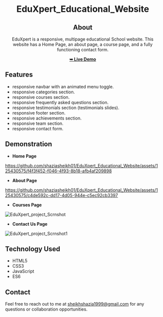 <div align="center">
  
# EduXpert_Educational_Website

## About
EduXpert is a responsive, multipage educational School website.
This website has a Home Page, an about page, a course page, and a fully functioning contact form.

<a href ="https://shaziasheikh01.github.io/EduXpert_Educational_Website/"><strong>➥ Live Demo</strong></a>

</div>

## Features 
* responsive navbar with an animated menu toggle.
* responsive categories section.
* responsive courses section.
* responsive frequently asked questions section.
* responsive testimonials section (testimonials slides).
* responsive footer section.
* responsive achievements section.
* responsive team section.
* responsive contact form.

## Demonstration
* **Home Page**

https://github.com/shaziasheikh01/EduXpert_Educational_Website/assets/125430575/f4f3f452-f046-4f93-8b18-afb4af209898

* **About Page**
  
https://github.com/shaziasheikh01/EduXpert_Educational_Website/assets/125430575/c4de592c-dd17-4d05-944e-c5ec92cb3397

* **Courses Page**
  
![EduXpert_project_Scrnshot](https://github.com/shaziasheikh01/EduXpert_Educational_Website/assets/125430575/7fa23d97-23ec-4ebf-a947-0070b1f9b7cb)

* **Contact Us Page**

![EduXpert_project_Scrnshot1](https://github.com/shaziasheikh01/EduXpert_Educational_Website/assets/125430575/da37f29d-cf0a-4716-93e4-5ca126a3783e)

## Technology Used
* HTML5
* CSS3
* JavaScript
* ES6
  
## Contact 
Feel free to reach out to me at sheikhshazia1999@gmail.com for any questions or collaboration opportunities.


